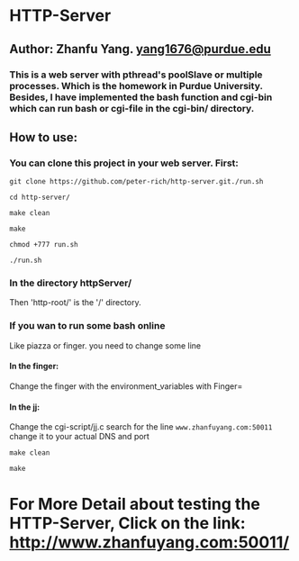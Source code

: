 # HTTP-Server

## Author: Zhanfu Yang.    yang1676@purdue.edu

### This is a web server with pthread's poolSlave or multiple processes. Which is the homework in Purdue University. Besides, I have implemented the bash function and cgi-bin which can run bash or cgi-file in the cgi-bin/ directory.

## How to use:

### You can clone this project in your web server.  First:

`git clone https://github.com/peter-rich/http-server.git./run.sh `
                                                               
`cd http-server/                                                 `
                                                                
`make clean                                                     `
                                                                
`make                                                            `
                                                                
`chmod +777 run.sh                                               `
                                                                 
`./run.sh                                                        ` 

### In the directory httpServer/

Then 'http-root/' is the '/' directory.

### If you wan to run some bash online 

Like piazza or finger. you need to change some line

#### In the finger:

Change the finger with the environment_variables with Finger=<Actually file path>

#### In the jj:

Change the cgi-script/jj.c  search for the line `www.zhanfuyang.com:50011` change it to your actual DNS and port
                                                                                                        
`make clean                                                                                                    `
                                                                                                              
`make                                                                                                          `


# For More Detail about testing the HTTP-Server,   Click on the link: http://www.zhanfuyang.com:50011/
